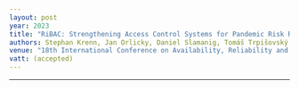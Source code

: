 ```yaml
---
layout: post
year: 2023
title: "RiBAC: Strengthening Access Control Systems for Pandemic Risk Reduction while Preserving Privacy"
authors: Stephan Krenn, Jan Orlicky, Daniel Slamanig, Tomáš Trpišovský
venue: "18th International Conference on Availability, Reliability and Security - ARES 2023"
vatt: (accepted)
---
```



---


